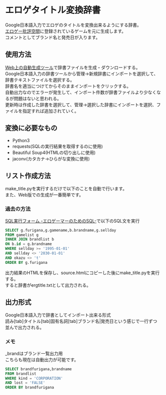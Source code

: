 # エロゲタイトル変換辞書  
Google日本語入力でエロゲのタイトルを変換出来るようにする辞書。  
[エロゲー批評空間](https://erogamescape.dyndns.org/)に登録されているゲームを元に生成します。  
コメントとしてブランド名と発売日が入ります。 
## 使用方法
[Web上の自動生成ツール](http://ergdict.marron.work)で辞書ファイルを生成・ダウンロードする。  
Google日本語入力の辞書ツールから管理→新規辞書にインポートを選択して、辞書テキストファイルを選択する。  
辞書名を適当につけてからそのままインポートをクリックする。  
自動出力なのでエラーが発生して、インポート件数が辞書ファイルより少なくなるが問題はないと思われる。  
更新時は作成した辞書を選択して、管理→選択した辞書にインポートを選択、ファイルを指定すれば追加されていく。
## 変換に必要なもの

- Python3
- requests(SQLの実行結果を取得するのに使用)
- Beautiful Soup4(HTMLの切り出しに使用)
- jaconv(カタカナ→ひらがな変換に使用)

## リスト作成方法  
make_title.pyを実行するだけで以下のことを自動で行います。  
また、Web版での生成が一番簡単です。  
### 過去の方法
[SQL実行フォーム -エロゲーマーのためのSQL-](https://goo.gl/WBuoeB)で以下のSQL文を実行  
```SQL  
SELECT g.furigana,g.gamename,b.brandname,g.sellday
FROM gamelist g
INNER JOIN brandlist b
ON b.id = g.brandname
WHERE sellday >= '1995-01-01'
AND sellday <> '2030-01-01'
AND okazu <> 't'
ORDER BY g.furigana
```  
出力結果のHTMLを保存し、source.htmlにコピーした後にmake_title.pyを実行する。  
すると辞書がergtitle.txtとして出力される。  
## 出力形式  
Google日本語入力で辞書としてインポート出来る形式  
読み[tab]タイトル[tab]固有名詞[tab]ブランド名|発売日という感じで一行ずつ並んで出力される。  
### メモ
_brandはブランド一覧出力用  
こちらも現在は自動出力が可能です。  
```SQL  
SELECT brandfurigana,brandname
FROM brandlist
WHERE kind = 'CORPORATION'
AND lost = 'FALSE'
ORDER BY brandfurigana
```
